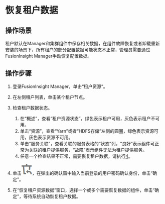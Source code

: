 # 恢复租户数据<a name="admin_guide_000123"></a>

## 操作场景<a name="sf367c18d47ac4797b3f2111207698f13"></a>

租户默认在Manager和集群组件中保存相关数据，在组件故障恢复或者卸载重新安装的场景下，所有租户的部分配置数据可能状态不正常，管理员需要通过FusionInsight Manager手动恢复配置数据。

## 操作步骤<a name="section1066963717314"></a>

1.  登录FusionInsight Manager，单击“租户资源”。
2.  在左侧租户列表，单击某个租户节点。
3.  检查租户数据状态。
    1.  在“概述”，查看“租户资源状态”，绿色表示租户可用，灰色表示租户不可用。
    2.  单击“资源”，查看“Yarn”或者“HDFS存储”左侧的圆圈，绿色表示资源可用，灰色表示资源不可用。
    3.  单击“服务关联”，查看关联的服务表格的“状态”列，“良好”表示组件可正常为关联的租户提供服务，“故障”表示组件无法为租户提供服务。
    4.  任意一个检查结果不正常，需要恢复租户数据，请执行[4](#l62f85b027a17495484c1162c5dd730f1)。

4.  <a name="l62f85b027a17495484c1162c5dd730f1"></a>单击![](figures/zh-cn_image_0263899446.png)，在弹出的确认窗中输入当前登录的用户密码确认身份，单击“确定”。
5.  在“恢复租户资源数据”窗口，选择一个或多个需要恢复数据的组件，单击“确定”，等待系统自动恢复租户数据。

